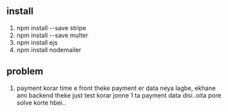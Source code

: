 ## install
1. npm install --save stripe
2. npm install --save multer
3. npm install ejs
4. npm install nodemailer
## problem
1. payment korar time e front theke payment er data neya lagbe, ekhane ami backend theke just test korar jonne 1 ta payment data disi..oita pore solve korte hbei..